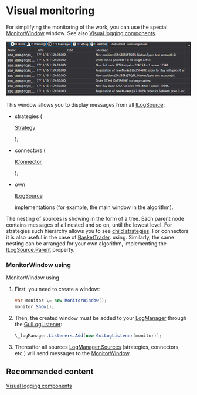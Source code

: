 # Visual monitoring

For simplifying the monitoring of the work, you can use the special [MonitorWindow](../api/StockSharp.Xaml.MonitorWindow.html) window. See also [Visual logging components](GuiLogging.md). 

![GUI LogControl](../images/GUI_LogControl.png)

This window allows you to display messages from all [ILogSource](../api/StockSharp.Logging.ILogSource.html): 

- strategies (

  [Strategy](../api/StockSharp.Algo.Strategies.Strategy.html)

  );
- connectors (

  [IConnector](../api/StockSharp.BusinessEntities.IConnector.html)

  );
- own 

  [ILogSource](../api/StockSharp.Logging.ILogSource.html)

   implementations (for example, the main window in the algorithm).

The nesting of sources is showing in the form of a tree. Each parent node contains messages of all nested and so on, until the lowest level. For strategies such hierarchy allows you to see [child strategies](StrategyChilds.md). For connectors it is also useful in the case of [BasketTrader](API_Connectors.md). using. Similarly, the same nesting can be arranged for your own algorithm, implementing the [ILogSource.Parent](../api/StockSharp.Logging.ILogSource.Parent.html) property. 

### MonitorWindow using

MonitorWindow using

1. First, you need to create a window:

   ```cs
   var monitor \= new MonitorWindow();
   monitor.Show();
   ```
2. Then, the created window must be added to your [LogManager](../api/StockSharp.Logging.LogManager.html) through the [GuiLogListener](../api/StockSharp.Xaml.GuiLogListener.html):

   ```cs
   \_logManager.Listeners.Add(new GuiLogListener(monitor));
   ```
3. Thereafter all sources [LogManager.Sources](../api/StockSharp.Logging.LogManager.Sources.html) (strategies, connectors, etc.) will send messages to the [MonitorWindow](../api/StockSharp.Xaml.MonitorWindow.html).

## Recommended content

[Visual logging components](GuiLogging.md)
